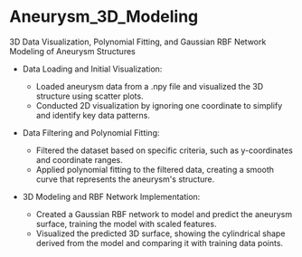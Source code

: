 # Aneurysm_3D_Modeling
3D Data Visualization, Polynomial Fitting, and Gaussian RBF Network Modeling of Aneurysm Structures

- Data Loading and Initial Visualization:
  - Loaded aneurysm data from a .npy file and visualized the 3D structure using scatter plots.
  - Conducted 2D visualization by ignoring one coordinate to simplify and identify key data patterns.

- Data Filtering and Polynomial Fitting:
  - Filtered the dataset based on specific criteria, such as y-coordinates and coordinate ranges.
  - Applied polynomial fitting to the filtered data, creating a smooth curve that represents the aneurysm's structure.

- 3D Modeling and RBF Network Implementation:
  - Created a Gaussian RBF network to model and predict the aneurysm surface, training the model with scaled features.
  - Visualized the predicted 3D surface, showing the cylindrical shape derived from the model and comparing it with training data points.
